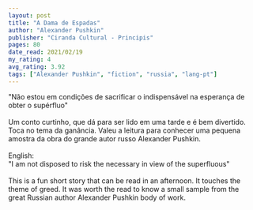 ```yaml
---
layout: post
title: "A Dama de Espadas"
author: "Alexander Pushkin"
publisher: "Ciranda Cultural - Principis"
pages: 80
date_read: 2021/02/19
my_rating: 4
avg_rating: 3.92
tags: ["Alexander Pushkin", "fiction", "russia", "lang-pt"]
---
```


"Não estou em condições de sacrificar o indispensável na esperança de obter o supérfluo"<br/><br/>Um conto curtinho, que dá para ser lido em uma tarde e é bem divertido. Toca no tema da ganância. Valeu a leitura para conhecer uma pequena amostra da obra do grande autor russo Alexander Pushkin.<br/><br/>English:<br/>"I am not disposed to risk the necessary in view of the superfluous"<br/><br/>This is a fun short story that can be read in an afternoon. It touches the theme of greed. It was worth the read to know a small sample from the great Russian author Alexander Pushkin body of work.

